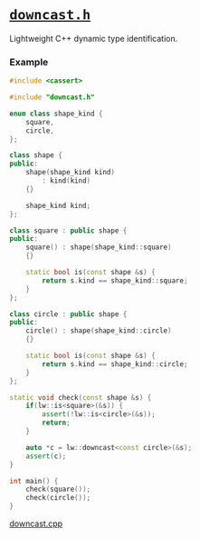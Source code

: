 # [`downcast.h`](../downcast.h)
Lightweight C++ dynamic type identification.


### Example

```c++
#include <cassert>

#include "downcast.h"

enum class shape_kind {
    square,
    circle,
};

class shape {
public:
    shape(shape_kind kind)
        : kind(kind)
    {}

    shape_kind kind;
};

class square : public shape {
public:
    square() : shape(shape_kind::square)
    {}

    static bool is(const shape &s) {
        return s.kind == shape_kind::square;
    }
};

class circle : public shape {
public:
    circle() : shape(shape_kind::circle)
    {}

    static bool is(const shape &s) {
        return s.kind == shape_kind::circle;
    }
};

static void check(const shape &s) {
    if(lw::is<square>(&s)) {
        assert(!lw::is<circle>(&s));
        return;
    }

    auto *c = lw::downcast<const circle>(&s);
    assert(c);
}

int main() {
    check(square());
    check(circle());
}
```
[downcast.cpp](../examples/downcast.cpp)
